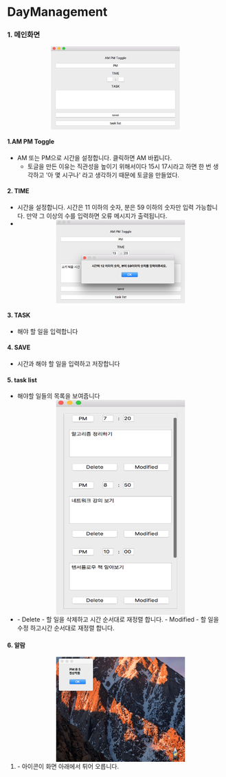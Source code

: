 
# DayManagement

### 1. 메인화면
<img src="./image/main.png" alt="Drawing" style="width: 300px; display:block; margin:0 auto;"/>

#### 1.AM PM Toggle
- AM 또는 PM으로 시간을 설정합니다. 클릭하면 AM 바뀝니다.
	- 토글을 만든 이유는 직관성을 높이기 위해서이다 15시 17시라고 하면 한 번 생각하고 '아 몇 시구나' 라고 생각하기 때문에 토글을 만들었다. 

#### 2. TIME
- 시간을 설정합니다. 시간은 11 이하의 숫자, 분은 59 이하의 숫자만 입력 가능합니다. 만약 그 이상의 수를 입력하면 오류 메시지가 출력됩니다.
- <img src="./image/time_input_error.png" alt="Drawing" style="width: 300px; display:block; margin:0 auto;"/>

#### 3. TASK
- 해야 할 일을 입력합니다 

#### 4. SAVE
- 시간과 해야 할 일을 입력하고 저장합니다

#### 5. task list
- 해야할 일들의 목록을 보여줍니다
- <img src="./image/tasklist.png" alt="Drawing" style="width: 300px; height: 500px; display:block; margin:0 auto;"/>
	- Delete
		- 할 일을 삭제하고 시간 순서대로 재정렬 합니다.
	- Modified
		- 할 일을 수정 하고시간 순서대로 재정렬 합니다.

#### 6. 알람

1. <img src="./image/complete.png" alt="Drawing" style="width: 300px; display:block; margin:0 auto;"/>
	- 아이콘이 화면 아래에서 튀어 오릅니다.

 